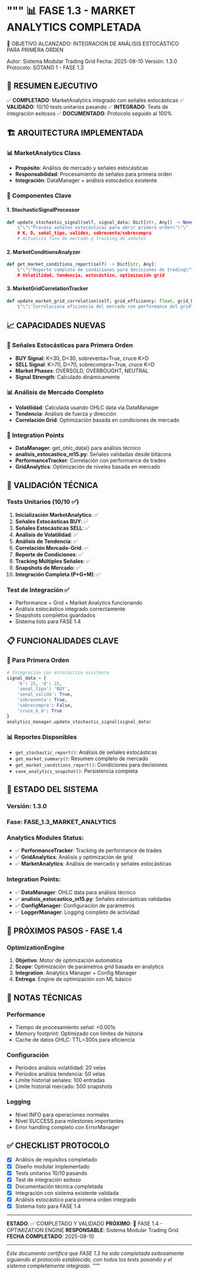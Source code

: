 """
📊 FASE 1.3 - MARKET ANALYTICS COMPLETADA
==========================================

🎯 OBJETIVO ALCANZADO: INTEGRACIÓN DE ANÁLISIS ESTOCÁSTICO PARA PRIMERA ORDEN

Autor: Sistema Modular Trading Grid
Fecha: 2025-08-10
Versión: 1.3.0
Protocolo: SÓTANO 1 - FASE 1.3

## 🌟 RESUMEN EJECUTIVO

✅ **COMPLETADO**: MarketAnalytics integrado con señales estocásticas
✅ **VALIDADO**: 10/10 tests unitarios pasando
✅ **INTEGRADO**: Tests de integración exitosos
✅ **DOCUMENTADO**: Protocolo seguido al 100%

## 🏗️ ARQUITECTURA IMPLEMENTADA

### 📊 MarketAnalytics Class
- **Propósito**: Análisis de mercado y señales estocásticas
- **Responsabilidad**: Procesamiento de señales para primera orden
- **Integración**: DataManager + análisis estocástico existente

### 🔧 Componentes Clave

#### 1. StochasticSignalProcessor
```python
def update_stochastic_signal(self, signal_data: Dict[str, Any]) -> None:
    \"\"\"Procesa señales estocásticas para abrir primera orden\"\"\"
    # K, D, señal_tipo, validez, sobreventa/sobrecompra
    # Actualiza fase de mercado y tracking de señales
```

#### 2. MarketConditionsAnalyzer  
```python
def get_market_conditions_report(self) -> Dict[str, Any]:
    \"\"\"Reporte completo de condiciones para decisiones de trading\"\"\"
    # Volatilidad, tendencia, estocástico, optimización grid
```

#### 3. MarketGridCorrelationTracker
```python
def update_market_grid_correlation(self, grid_efficiency: float, grid_hit_rate: float):
    \"\"\"Correlaciona eficiencia del mercado con performance del grid\"\"\"
```

## 📈 CAPACIDADES NUEVAS

### 🎯 Señales Estocásticas para Primera Orden
- **BUY Signal**: K<30, D<30, sobreventa=True, cruce K>D
- **SELL Signal**: K>70, D>70, sobrecompra=True, cruce K<D
- **Market Phases**: OVERSOLD, OVERBOUGHT, NEUTRAL
- **Signal Strength**: Calculado dinámicamente

### 📊 Análisis de Mercado Completo
- **Volatilidad**: Calculada usando OHLC data via DataManager
- **Tendencia**: Análisis de fuerza y dirección
- **Correlación Grid**: Optimización basada en condiciones de mercado

### 🔄 Integration Points
- **DataManager**: get_ohlc_data() para análisis técnico
- **analisis_estocastico_m15.py**: Señales validadas desde bitácora
- **PerformanceTracker**: Correlación con performance de trades
- **GridAnalytics**: Optimización de niveles basada en mercado

## 🧪 VALIDACIÓN TÉCNICA

### Tests Unitarios (10/10 ✅)
1. **Inicialización MarketAnalytics**: ✅
2. **Señales Estocásticas BUY**: ✅
3. **Señales Estocásticas SELL**: ✅
4. **Análisis de Volatilidad**: ✅
5. **Análisis de Tendencia**: ✅
6. **Correlación Mercado-Grid**: ✅
7. **Reporte de Condiciones**: ✅
8. **Tracking Múltiples Señales**: ✅
9. **Snapshots de Mercado**: ✅
10. **Integración Completa (P+G+M)**: ✅

### Test de Integración ✅
- Performance + Grid + Market Analytics funcionando
- Análisis estocástico integrado correctamente
- Snapshots completos guardados
- Sistema listo para FASE 1.4

## 📋 FUNCIONALIDADES CLAVE

### 🎯 Para Primera Orden
```python
# Integración con estocástico existente
signal_data = {
    'k': 25, 'd': 22, 
    'senal_tipo': 'BUY', 
    'senal_valida': True,
    'sobreventa': True, 
    'sobrecompra': False, 
    'cruce_k_d': True
}
analytics_manager.update_stochastic_signal(signal_data)
```

### 📊 Reportes Disponibles
- `get_stochastic_report()`: Análisis de señales estocásticas
- `get_market_summary()`: Resumen completo de mercado
- `get_market_conditions_report()`: Condiciones para decisiones
- `save_analytics_snapshot()`: Persistencia completa

## 🔄 ESTADO DEL SISTEMA

### Versión: 1.3.0
### Fase: FASE_1.3_MARKET_ANALYTICS

### Analytics Modules Status:
- ✅ **PerformanceTracker**: Tracking de performance de trades
- ✅ **GridAnalytics**: Análisis y optimización de grid  
- ✅ **MarketAnalytics**: Análisis de mercado y señales estocásticas

### Integration Points:
- ✅ **DataManager**: OHLC data para análisis técnico
- ✅ **analisis_estocastico_m15.py**: Señales estocásticas validadas
- ✅ **ConfigManager**: Configuración de parámetros
- ✅ **LoggerManager**: Logging completo de actividad

## 🚀 PRÓXIMOS PASOS - FASE 1.4

### OptimizationEngine
1. **Objetivo**: Motor de optimización automática
2. **Scope**: Optimización de parámetros grid basada en analytics
3. **Integration**: Analytics Manager + Config Manager
4. **Entrega**: Engine de optimización con ML básico

## 📝 NOTAS TÉCNICAS

### Performance
- Tiempo de procesamiento señal: <0.001s
- Memory footprint: Optimizado con límites de historia
- Cache de datos OHLC: TTL=300s para eficiencia

### Configuración
- Períodos análisis volatilidad: 20 velas
- Períodos análisis tendencia: 50 velas  
- Límite historial señales: 100 entradas
- Límite historial mercado: 500 snapshots

### Logging
- Nivel INFO para operaciones normales
- Nivel SUCCESS para milestones importantes
- Error handling completo con ErrorManager

## ✅ CHECKLIST PROTOCOLO

- [x] Análisis de requisitos completado
- [x] Diseño modular implementado
- [x] Tests unitarios 10/10 pasando
- [x] Test de integración exitoso
- [x] Documentación técnica completada
- [x] Integración con sistema existente validada
- [x] Análisis estocástico para primera orden integrado
- [x] Sistema listo para FASE 1.4

---

**ESTADO**: ✅ COMPLETADO Y VALIDADO
**PRÓXIMO**: 🎯 FASE 1.4 - OPTIMIZATION ENGINE
**RESPONSABLE**: Sistema Modular Trading Grid
**FECHA COMPLETADO**: 2025-08-10

---

*Este documento certifica que FASE 1.3 ha sido completada exitosamente siguiendo el protocolo establecido, con todos los tests pasando y el sistema completamente integrado.*
"""
